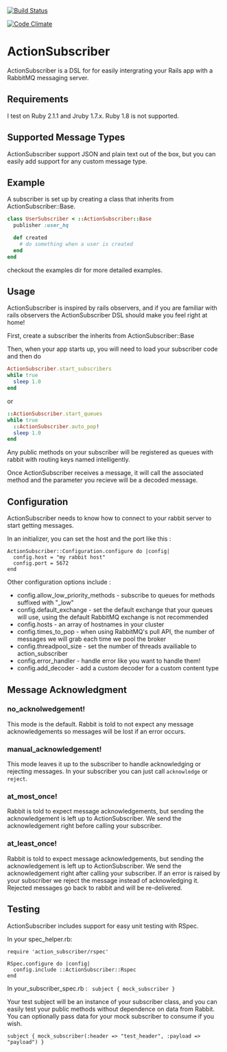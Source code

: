 [![Build Status](https://travis-ci.org/moneydesktop/action_subscriber.svg)](https://travis-ci.org/moneydesktop/action_subscriber)

[![Code Climate](https://codeclimate.com/github/moneydesktop/action_subscriber/badges/gpa.svg)](https://codeclimate.com/github/moneydesktop/action_subscriber)

ActionSubscriber
=================
ActionSubscriber is a DSL for for easily intergrating your Rails app with a RabbitMQ messaging server.

Requirements
-----------------
I test on Ruby 2.1.1 and Jruby 1.7.x.  Ruby 1.8 is not supported.

Supported Message Types
-----------------
ActionSubscriber support JSON and plain text out of the box, but you can easily
add support for any custom message type.

Example
-----------------
A subscriber is set up by creating a class that inherits from ActionSubscriber::Base.

```ruby
class UserSubscriber < ::ActionSubscriber::Base
  publisher :user_hq

  def created
    # do something when a user is created
  end
end
```

checkout the examples dir for more detailed examples.

Usage
-----------------
ActionSubscriber is inspired by rails observers, and if you are familiar with rails
observers the ActionSubscriber DSL should make you feel right at home!

First, create a subscriber the inherits from ActionSubscriber::Base

Then, when your app starts up, you will need to load your subscriber code and then do

```ruby
ActionSubscriber.start_subscribers
while true
  sleep 1.0
end
```

or

```ruby
::ActionSubscriber.start_queues
while true
  ::ActionSubscriber.auto_pop!
  sleep 1.0
end
```

Any public methods on your subscriber will be registered as queues with rabbit with
routing keys named intelligently.

Once ActionSubscriber receives a message, it will call the associated method and the
parameter you recieve will be a decoded message.

Configuration
-----------------
ActionSubscriber needs to know how to connect to your rabbit server to start getting messages.

In an initializer, you can set the host and the port like this :

    ActionSubscriber::Configuration.configure do |config|
      config.host = "my rabbit host"
      config.port = 5672
    end

Other configuration options include :

* config.allow_low_priority_methods - subscribe to queues for methods suffixed with "_low"
* config.default_exchange - set the default exchange that your queues will use, using the default RabbitMQ exchange is not recommended
* config.hosts - an array of hostnames in your cluster
* config.times_to_pop - when using RabbitMQ's pull API, the number of messages we will grab each time we pool the broker
* config.threadpool_size - set the number of threads availiable to action_subscriber
* config.error_handler - handle error like you want to handle them!
* config.add_decoder - add a custom decoder for a custom content type

Message Acknowledgment
----------------------
### no_acknolwedgement!

This mode is the default. Rabbit is told to not expect any message acknowledgements so messages will be lost if an error occurs.

### manual_acknowledgement!

This mode leaves it up to the subscriber to handle acknowledging or rejecting messages. In your subscriber you can just call <code>acknowledge</code> or <code>reject</code>.

### at_most_once!

Rabbit is told to expect message acknowledgements, but sending the acknowledgement is left up to ActionSubscriber. We send the acknowledgement right before calling your subscriber.

### at_least_once!

Rabbit is told to expect message acknowledgements, but sending the acknowledgement is left up to ActionSubscriber. We send the acknowledgement right after calling your subscriber. If an error is raised by your subscriber we reject the message instead of acknowledging it. Rejected messages go back to rabbit and will be re-delivered.

Testing
-----------------
ActionSubscriber includes support for easy unit testing with RSpec.

In your spec_helper.rb:

```
require 'action_subscriber/rspec'

RSpec.configure do |config|
  config.include ::ActionSubscriber::Rspec
end
```

In your_subscriber_spec.rb :
``` subject { mock_subscriber }```

Your test subject will be an instance of your subscriber class, and you can
easily test your public methods without dependence on data from Rabbit.  You can
optionally pass data for your mock subscriber to consume if you wish.

``` subject { mock_subscriber(:header => "test_header", :payload => "payload") } ```
